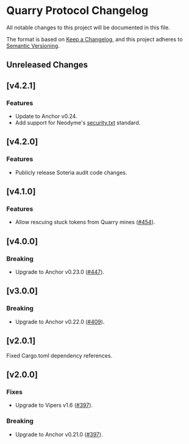 # Quarry Protocol Changelog

All notable changes to this project will be documented in this file.

The format is based on [Keep a Changelog](https://keepachangelog.com/en/1.0.0/),
and this project adheres to [Semantic Versioning](https://semver.org/spec/v2.0.0.html).

## Unreleased Changes

## [v4.2.1]

### Features

- Update to Anchor v0.24.
- Add support for Neodyme's [security.txt](https://github.com/neodyme-labs/solana-security-txt) standard.

## [v4.2.0]

### Features

- Publicly release Soteria audit code changes.

## [v4.1.0]

### Features

- Allow rescuing stuck tokens from Quarry mines ([#454](https://github.com/QuarryProtocol/quarry/pull/454)).

## [v4.0.0]

### Breaking

- Upgrade to Anchor v0.23.0 ([#447](https://github.com/QuarryProtocol/quarry/pull/447)).

## [v3.0.0]

### Breaking

- Upgrade to Anchor v0.22.0 ([#409](https://github.com/QuarryProtocol/quarry/pull/409)).

## [v2.0.1]

Fixed Cargo.toml dependency references.

## [v2.0.0]

### Fixes

- Upgrade to Vipers v1.6 ([#397](https://github.com/QuarryProtocol/quarry/pull/397)).

### Breaking

- Upgrade to Anchor v0.21.0 ([#397](https://github.com/QuarryProtocol/quarry/pull/397)).
